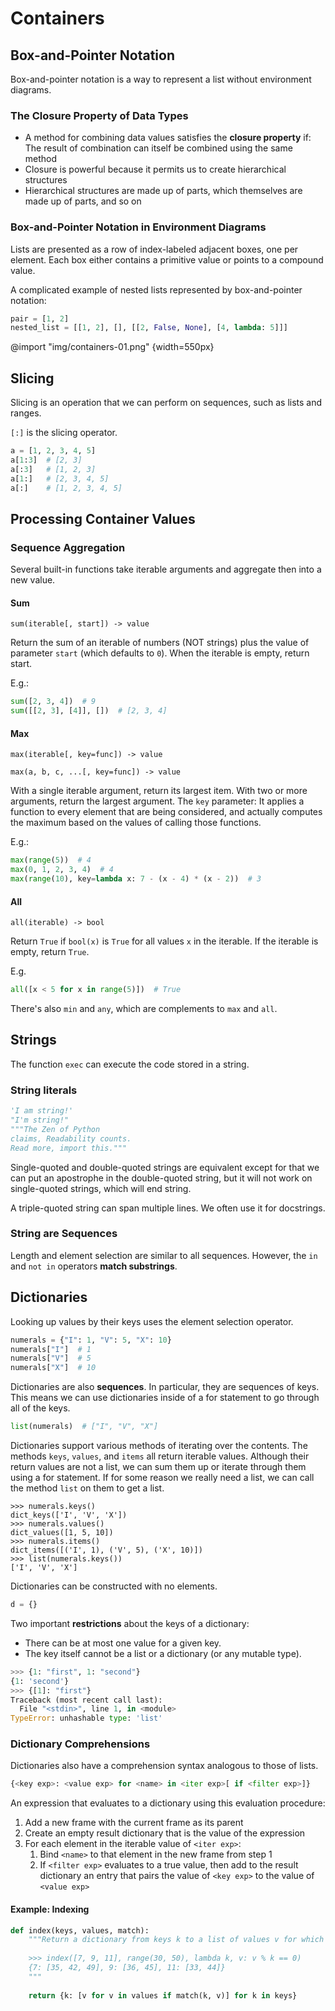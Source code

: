# Containers

## Box-and-Pointer Notation

Box-and-pointer notation is a way to represent a list without environment diagrams.

### The Closure Property of Data Types

- A method for combining data values satisfies the **closure property** if: The result of combination can itself be combined using the same method
- Closure is powerful because it permits us to create hierarchical structures
- Hierarchical structures are made up of parts, which themselves are made up of parts, and so on

### Box-and-Pointer Notation in Environment Diagrams

Lists are presented as a row of index-labeled adjacent boxes, one per element.
Each box either contains a primitive value or points to a compound value.

A complicated example of nested lists represented by box-and-pointer notation:

```python
pair = [1, 2]
nested_list = [[1, 2], [], [[2, False, None], [4, lambda: 5]]]
```

@import "img/containers-01.png" {width=550px}

## Slicing

Slicing is an operation that we can perform on sequences, such as lists and ranges.

`[:]` is the slicing operator.

```python
a = [1, 2, 3, 4, 5]
a[1:3]  # [2, 3]
a[:3]   # [1, 2, 3]
a[1:]   # [2, 3, 4, 5]
a[:]    # [1, 2, 3, 4, 5]
```

## Processing Container Values

### Sequence Aggregation

Several built-in functions take iterable arguments and aggregate then into a new value.

#### Sum

`sum(iterable[, start]) -> value`

Return the sum of an iterable of numbers (NOT strings) plus the value of parameter `start` (which defaults to `0`). When the iterable is empty, return start.

E.g.:

```python
sum([2, 3, 4])  # 9
sum([[2, 3], [4]], [])  # [2, 3, 4]
```

#### Max

`max(iterable[, key=func]) -> value`

`max(a, b, c, ...[, key=func]) -> value`

With a single iterable argument, return its largest item.
With two or more arguments, return the largest argument.
The `key` parameter: It applies a function to every element that are being considered, and actually computes the maximum based on the values of calling those functions.

E.g.:

```python
max(range(5))  # 4
max(0, 1, 2, 3, 4)  # 4
max(range(10), key=lambda x: 7 - (x - 4) * (x - 2))  # 3
```

#### All

`all(iterable) -> bool`

Return `True` if `bool(x)` is `True` for all values `x` in the iterable. If the iterable is empty, return `True`.

E.g.

```python
all([x < 5 for x in range(5)])  # True
```

There's also `min` and `any`, which are complements to `max` and `all`.

## Strings

The function `exec` can execute the code stored in a string.

### String literals

```python
'I am string!'
"I'm string!"
"""The Zen of Python
claims, Readability counts.
Read more, import this."""
```

Single-quoted and double-quoted strings are equivalent except for that we can put an apostrophe in the double-quoted string, but it will not work on single-quoted strings, which will end string.

A triple-quoted string can span multiple lines. We often use it for docstrings.

### String are Sequences

Length and element selection are similar to all sequences.
However, the `in` and `not in` operators **match substrings**.

## Dictionaries

Looking up values by their keys uses the element selection operator.

```python
numerals = {"I": 1, "V": 5, "X": 10}
numerals["I"]  # 1
numerals["V"]  # 5
numerals["X"]  # 10
```

Dictionaries are also **sequences**. In particular, they are sequences of keys. This means we can use dictionaries inside of a for statement to go through all of the keys.

```python
list(numerals)  # ["I", "V", "X"]
```

Dictionaries support various methods of iterating over the contents. The methods `keys`, `values`, and `items` all return iterable values. Although their return values are not a list, we can sum them up or iterate through them using a for statement. If for some reason we really need a list, we can call the method `list` on them to get a list.

```shell
>>> numerals.keys()
dict_keys(['I', 'V', 'X'])
>>> numerals.values()
dict_values([1, 5, 10])
>>> numerals.items()
dict_items([('I', 1), ('V', 5), ('X', 10)])
>>> list(numerals.keys())
['I', 'V', 'X']
```

Dictionaries can be constructed with no elements.

```python
d = {}
```

Two important **restrictions** about the keys of a dictionary:

- There can be at most one value for a given key.
- The key itself cannot be a list or a dictionary (or any mutable type).

```python
>>> {1: "first", 1: "second"}
{1: 'second'}
>>> {[1]: "first"}
Traceback (most recent call last):
  File "<stdin>", line 1, in <module>
TypeError: unhashable type: 'list'
```

### Dictionary Comprehensions

Dictionaries also have a comprehension syntax analogous to those of lists.

```python
{<key exp>: <value exp> for <name> in <iter exp>[ if <filter exp>]}
```

An expression that evaluates to a dictionary using this evaluation procedure:

1. Add a new frame with the current frame as its parent
2. Create an empty result dictionary that is the value of the expression
3. For each element in the iterable value of `<iter exp>`:
   1. Bind `<name>` to that element in the new frame from step 1
   2. If `<filter exp>` evaluates to a true value, then add to the result dictionary an entry that pairs the value of `<key exp>` to the value of `<value exp>`

#### Example: Indexing

```python
def index(keys, values, match):
    """Return a dictionary from keys k to a list of values v for which match (k, v) is a true value.
    
    >>> index([7, 9, 11], range(30, 50), lambda k, v: v % k == 0)
    {7: [35, 42, 49], 9: [36, 45], 11: [33, 44]}
    """
    
    return {k: [v for v in values if match(k, v)] for k in keys}
```

